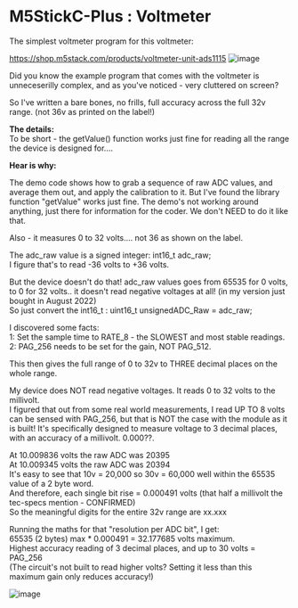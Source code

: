 # M5StickC-Plus : Voltmeter
The simplest voltmeter program for this voltmeter:

https://shop.m5stack.com/products/voltmeter-unit-ads1115
![image](https://user-images.githubusercontent.com/1586332/196499942-1855ed89-2424-4f96-842b-9a18566a773c.png)

Did you know the example program that comes with the voltmeter is unneceserilly complex, and as you've noticed - very cluttered on screen?

So I've written a bare bones, no frills, full accuracy across the full 32v range.  (not 36v as printed on the label!)

**The details:**            
To be short - the getValue() function works just fine for reading all the range the device is designed for....

**Hear is why:**

The demo code shows how to grab a sequence of raw ADC values, and average them out, and apply the calibration to it. But I've found the library function "getValue" works just fine. The demo's not working around anything, just there for information for the coder. We don't NEED to do it like that.

Also - it measures 0 to 32 volts.... not 36 as shown on the label.         

The adc_raw value is a signed integer: int16_t adc_raw;               
I figure that's to read -36 volts to +36 volts.                

But the device doesn't do that! adc_raw values goes from 65535 for 0 volts, to 0 for 32 volts.. it doesn't read negative voltages at all! (in my version just bought in August 2022)             
So just convert the int16_t : uint16_t unsignedADC_Raw = adc_raw;              

I discovered some facts:          
1: Set the sample time to RATE_8 - the SLOWEST and most stable readings.                
2: PAG_256 needs to be set for the gain, NOT PAG_512.            

This then gives the full range of 0 to 32v to THREE decimal places on the whole range.               

My device does NOT read negative voltages. It reads 0 to 32 volts to the millivolt.                   
I figured that out from some real world measurements, I read UP TO 8 volts can be sensed with PAG_256, but that is NOT the case with the module as it is built! It's specifically designed to measure voltage to 3 decimal places, with an accuracy of a millivolt. 0.000??.              

At 10.009836 volts the raw ADC was 20395             
At 10.009345 volts the raw ADC was 20394                  
It's easy to see that 10v = 20,000 so 30v = 60,000 well within the 65535 value of a 2 byte word.                    
And therefore, each single bit rise = 0.000491 volts (that half a millivolt the tec-specs mention - CONFIRMED)                   
So the meaningful digits for the entire 32v range are xx.xxx            

Running the maths for that "resolution per ADC bit", I get:              
65535 (2 bytes) max * 0.000491 = 32.177685 volts maximum.              
Highest accuracy reading of 3 decimal places, and up to 30 volts = PAG_256                
(The circuit's not built to read higher volts? Setting it less than this maximum gain only reduces accuracy!)                


![image](https://user-images.githubusercontent.com/1586332/196498682-bbaa7d30-88db-4d70-86c1-06e6b1755f60.png)
